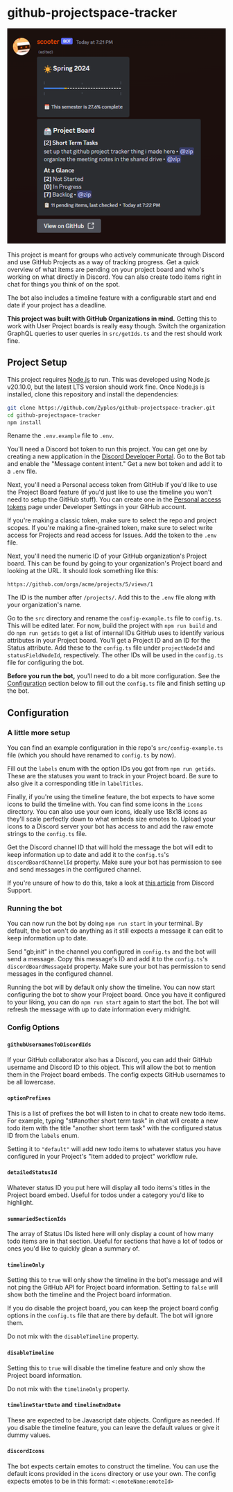 # github-projectspace-tracker

![Screenshot](./screenshot.png)

This project is meant for groups who actively communicate through Discord and use GitHub Projects as a way of tracking progress. Get a quick overview of what items are pending on your project board and who's working on what directly in Discord. You can also create todo items right in chat for things you think of on the spot.

The bot also includes a timeline feature with a configurable start and end date if your project has a deadline.

**This project was built with GitHub Organizations in mind.** Getting this to work with User Project boards is really easy though. Switch the organization GraphQL queries to user queries in `src/getIds.ts` and the rest should work fine.

## Project Setup

This project requires [Node.js](https://nodejs.org/en/) to run. This was developed using Node.js v20.10.0, but the latest LTS version should work fine. Once Node.js is installed, clone this repository and install the dependencies:

```bash
git clone https://github.com/Zyplos/github-projectspace-tracker.git
cd github-projectspace-tracker
npm install
```

Rename the `.env.example` file to `.env`.

You'll need a Discord bot token to run this project. You can get one by creating a new application in the [Discord Developer Portal](https://discord.com/developers/applications). Go to the Bot tab and enable the "Message content intent." Get a new bot token and add it to a `.env` file.

Next, you'll need a Personal access token from GitHub if you'd like to use the Project Board feature (if you'd just like to use the timeline you won't need to setup the GitHub stuff). You can create one in the [Personal access tokens](https://github.com/settings/tokens/) page under Developer Settings in your GitHub account.

If you're making a classic token, make sure to select the repo and project scopes. If you're making a fine-grained token, make sure to select write access for Projects and read access for Issues. Add the token to the `.env` file.

Next, you'll need the numeric ID of your GitHub organization's Project board. This can be found by going to your organization's Project board and looking at the URL. It should look something like this:

```
https://github.com/orgs/acme/projects/5/views/1
```

The ID is the number after `/projects/`. Add this to the `.env` file along with your organization's name.

Go to the `src` directory and rename the `config-example.ts` file to `config.ts`. This will be edited later. For now, build the project with `npm run build` and do `npm run getids` to get a list of internal IDs GitHub uses to identify various attributes in your Project board. You'll get a Project ID and an ID for the Status attribute. Add these to the `config.ts` file under `projectNodeId` and `statusFieldNodeId`, respectively. The other IDs will be used in the `config.ts` file for configuring the bot.

**Before you run the bot,** you'll need to do a bit more configuration. See the [Configuration](#configuration) section below to fill out the `config.ts` file and finish setting up the bot.

## Configuration

### A little more setup

You can find an example configuration in thie repo's `src/config-example.ts` file (which you should have renamed to `config.ts` by now).

Fill out the `labels` enum with the option IDs you got from `npm run getids`. These are the statuses you want to track in your Project board. Be sure to also give it a corresponding title in `labelTitles`.

Finally, if you're using the timeline feature, the bot expects to have some icons to build the timeline with. You can find some icons in the `icons` directory. You can also use your own icons, ideally use 18x18 icons as they'll scale perfectly down to what embeds size emotes to. Upload your icons to a Discord server your bot has access to and add the raw emote strings to the `config.ts` file.

Get the Discord channel ID that will hold the message the bot will edit to keep information up to date and add it to the `config.ts`'s `discordBoardChannelId` property. Make sure your bot has permission to see and send messages in the configured channel.

If you're unsure of how to do this, take a look at [this article](https://support.discord.com/hc/en-us/articles/206346498-Where-can-I-find-my-User-Server-Message-ID-) from Discord Support.

### Running the bot

You can now run the bot by doing `npm run start` in your terminal. By default, the bot won't do anything as it still expects a message it can edit to keep information up to date.

Send "gb;init" in the channel you configured in `config.ts` and the bot will send a message. Copy this message's ID and add it to the `config.ts`'s `discordBoardMessageId` property. Make sure your bot has permission to send messages in the configured channel.

Running the bot will by default only show the timeline. You can now start configuring the bot to show your Project board. Once you have it configured to your liking, you can do `npm run start` again to start the bot. The bot will refresh the message with up to date information every midnight.

### Config Options

#### `githubUsernamesToDiscordIds`

If your GitHub collaborator also has a Discord, you can add their GitHub username and Discord ID to this object. This will allow the bot to mention them in the Project board embeds. The config expects GitHub usernames to be all lowercase.

#### `optionPrefixes`

This is a list of prefixes the bot will listen to in chat to create new todo items. For example, typing "st#another short term task" in chat will create a new todo item with the title "another short term task" with the configured status ID from the `labels` enum.

Setting it to `"default"` will add new todo items to whatever status you have configured in your Project's "Item added to project" workflow rule.

#### `detailedStatusId`

Whatever status ID you put here will display all todo items's titles in the Project board embed. Useful for todos under a category you'd like to highlight.

#### `summariedSectionIds`

The array of Status IDs listed here will only display a count of how many todo items are in that section. Useful for sections that have a lot of todos or ones you'd like to quickly glean a summary of.

#### `timelineOnly`

Setting this to `true` will only show the timeline in the bot's message and will not ping the GitHub API for Project board information. Setting to `false` will show both the timeline and the Project board information.

If you do disable the project board, you can keep the project board config options in the `config.ts` file that are there by default. The bot will ignore them.

Do not mix with the `disableTimeline` property.

#### `disableTimeline`

Setting this to `true` will disable the timeline feature and only show the Project board information.

Do not mix with the `timelineOnly` property.

#### `timelineStartDate` and `timelineEndDate`

These are expected to be Javascript date objects. Configure as needed. If you disable the timeline feature, you can leave the default values or give it dummy values.

#### `discordIcons`

The bot expects certain emotes to construct the timeline. You can use the default icons provided in the `icons` directory or use your own. The config expects emotes to be in this format: `<:emoteName:emoteId>`
